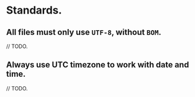 # Standards.

## All files must only use `UTF-8`, without `BOM`.

// TODO.

## Always use UTC timezone to work with date and time.

// TODO.
